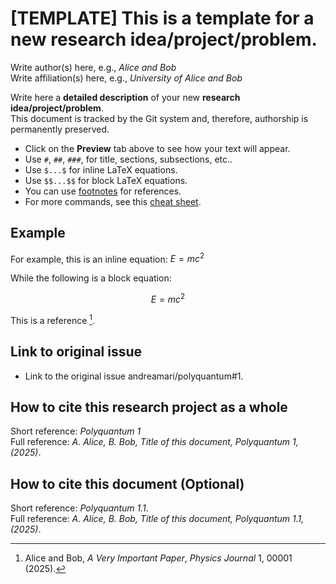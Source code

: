 #  [TEMPLATE] This is a template for a new research idea/project/problem.
Write author(s) here, e.g., _Alice and Bob_  
Write affiliation(s) here, e.g., _University of Alice and Bob_  

Write here a **detailed description** of your new **research idea/project/problem**.  
This document is tracked by the Git system and, therefore, authorship is permanently preserved.   

- Click on the **Preview** tab above to see how your text will appear.
- Use `#`, `##`, `###`, for title, sections, subsections, etc..
- Use `$...$` for inline LaTeX equations.  
- Use `$$...$$` for block LaTeX equations.  
- You can use [footnotes](https://www.markdownguide.org/extended-syntax/#footnotes) for references.  
- For more commands, see this [cheat sheet](https://www.markdownguide.org/cheat-sheet/).  

## Example
For example, this is an inline equation: $E=mc^2$  

While the following is a block equation:  

$$
E=mc^2
$$

This is a reference [^1].  

[^1]: Alice and Bob, *A Very Important Paper*, *Physics Journal* 1, 00001 (2025).  

## Link to original issue
- Link to the original issue andreamari/polyquantum#1.

## How to cite this research project as a whole
Short reference: _Polyquantum 1_\
Full reference: _A. Alice, B. Bob, Title of this document, Polyquantum 1, (2025)_.

## How to cite this document (Optional)
Short reference: _Polyquantum 1.1_.\
Full reference: _A. Alice, B. Bob, Title of this document, Polyquantum 1.1, (2025)_.

